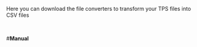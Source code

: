 Here you can download the file converters to transform your TPS files into CSV files

<br>

#**Manual**

